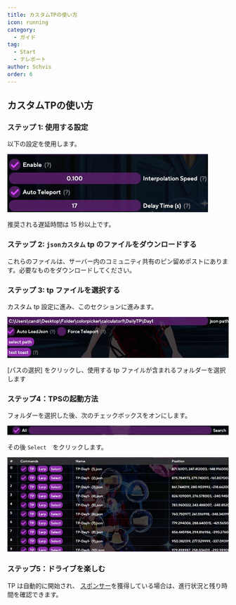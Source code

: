 ```yaml
---
title: カスタムTPの使い方
icon: running
category:
  - ガイド
tag:
  - Start
  - テレポート
author: Schvis
order: 6
---
```


## カスタムTPの使い方

### ステップ 1: 使用する設定

以下の設定を使用します。

![](/assets/images/docs/202312/teleport1.png)

推奨される遅延時間は 15 秒以上です。

### ステップ 2: `jsonカスタム` tp のファイルをダウンロードする

これらのファイルは、サーバー内のコミュニティ共有のピン留めポストにあります。必要なものをダウンロードしてください。

### ステップ 3: tp ファイルを選択する

カスタム tp 設定に進み、このセクションに進みます。

![](/assets/images/docs/202312/teleport2.png)

[パスの選択] をクリックし、使用する tp ファイルが含まれるフォルダーを選択します

### ステップ4：TPSの起動方法

フォルダーを選択した後、次のチェックボックスをオンにします。

![](/assets/images/docs/202312/teleport3.png)

その後 `Select`　をクリックします。

![](/assets/images/docs/202312/teleport4.png)

### ステップ5：ドライブを楽しむ

TP は自動的に開始され、 [スポンサー](../start/sponsor.md)を獲得している場合は、進行状況と残り時間を確認できます。


